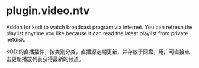 # plugin.video.ntv
Addon for kodi to watch broadcast program via internet.
You can refresh the playlist anytime you like,because it can read the latest playlist from private netdisk.

KODI的直播插件，按类别分类，直播源定期更新，并存放于网盘，用户可直接点击更新播放列表获得最新的频道。
